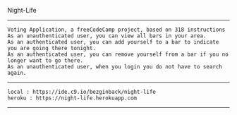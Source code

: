 Night-Life

-----------------------------------------------------------------

    Voting Application, a freeCodeCamp project, based on 318 instructions
    As an unauthenticated user, you can view all bars in your area. 
    As an authenticated user, you can add yourself to a bar to indicate you are going there tonight. 
    As an authenticated user, you can remove yourself from a bar if you no longer want to go there. 
    As an unauthenticated user, when you login you do not have to search again.
    
-----------------------------------------------------------------

    local : https://ide.c9.io/bezginback/night-life
    heroku : https://night-life.herokuapp.com
    
-----------------------------------------------------------------